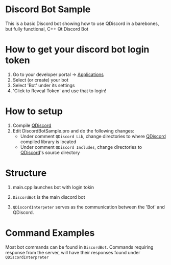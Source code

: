 # Discord Bot Sample
This is a basic Discord bot showing how to use QDiscord in a barebones, but fully functional, C++ Qt Discord Bot

# How to get your discord bot login token
1. Go to your developer portal -> [Applications](https://discord.com/developers/applications/)
2. Select (or create) your bot
3. Select 'Bot' under its settings
4. 'Click to Reveal Token' and use that to login!

# How to setup
1. Compile [QDiscord](https://github.com/JohnCiubuc/QDiscord/tree/master/QDiscord)
2. Edit DiscordBotSample.pro and do the following changes:
    * Under comment `QDiscord Lib`, change directories to where [QDiscord](https://github.com/JohnCiubuc/QDiscord/tree/master/QDiscord) compiled library is located
    * Under comment `QDiscord Includes`, change directories to [QDiscord](https://github.com/JohnCiubuc/QDiscord/tree/master/QDiscord)'s source directory

# Structure

1. main.cpp launches bot with login tokin

2. `DiscordBot` is the main discord bot

3. `QDiscordInterpeter` serves as the communication between the 'Bot' and QDiscord. 

# Command Examples

Most bot commands can be found in `DiscordBot`. Commands requiring response from the server, will have their responses found under `QDiscordInterpreter`
